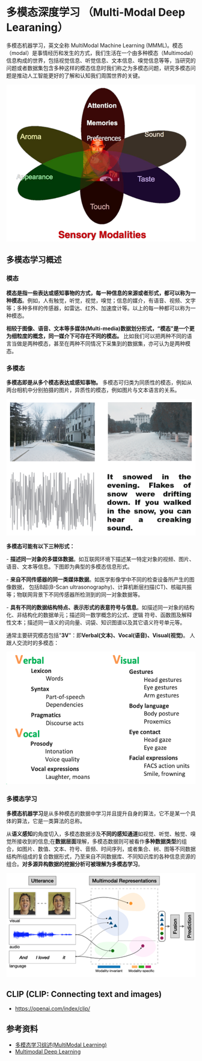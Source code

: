 # 多模态深度学习 （Multi-Modal Deep Learaning）

多模态机器学习，英文全称 MultiModal Machine Learning (MMML)。模态（modal）是事情经历和发生的方式，我们生活在一个由多种模态（Multimodal）信息构成的世界，包括视觉信息、听觉信息、文本信息、嗅觉信息等等，当研究的问题或者数据集包含多种这样的模态信息时我们称之为多模态问题，研究多模态问题是推动人工智能更好的了解和认知我们周围世界的关键。

![Multimodal](images/muliti-modal.png)

## 多模态学习概述

### 模态

**模态是指一些表达或感知事物的方式，每一种信息的来源或者形式，都可以称为一种模态**。例如，人有触觉，听觉，视觉，嗅觉；信息的媒介，有语音、视频、文字等；多种多样的传感器，如雷达、红外、加速度计等。以上的每一种都可以称为一种模态。

**相较于图像、语音、文本等多媒体(Multi-media)数据划分形式，“模态”是一个更为细粒度的概念，同一媒介下可存在不同的模态。** 比如我们可以把两种不同的语言当做是两种模态，甚至在两种不同情况下采集到的数据集，亦可认为是两种模态。

### 多模态

**多模态即是从多个模态表达或感知事物。** 多模态可归类为同质性的模态，例如从两台相机中分别拍摄的图片，异质性的模态，例如图片与文本语言的关系。

![Multi-modal example](images/muliti-modal_example.png)

**多模态可能有以下三种形式：**

\- **描述同一对象的多媒体数据**。如互联网环境下描述某一特定对象的视频、图片、语音、文本等信息。下图即为典型的多模态信息形式。

\- **来自不同传感器的同一类媒体数据**。如医学影像学中不同的检查设备所产生的图像数据， 包括B超(B-Scan ultrasonography)、计算机断层扫描(CT)、核磁共振等；物联网背景下不同传感器所检测到的同一对象数据等。

\- **具有不同的数据结构特点、表示形式的表意符号与信息**。如描述同一对象的结构化、非结构化的数据单元；描述同一数学概念的公式、逻辑 符号、函数图及解释性文本；描述同一语义的词向量、词袋、知识图谱以及其它语义符号单元等。

通常主要研究模态包括"**3V**"：即**Verbal(文本)、Vocal(语音)、Visual(视觉)**。 人跟人交流时的多模态：

![multimodal-vvv](images/multimodal-vvv.png)



### 多模态学习

**多模态机器学习**是从多种模态的数据中学习并且提升自身的算法，它不是某一个具体的算法，它是一类算法的总称。

从**语义感知**的角度切入，多模态数据涉及**不同的感知通道**如视觉、听觉、触觉、嗅觉所接收到的信息;在**数据层面**理解，多模态数据则可被看作**多种数据类型**的组合，如图片、数值、文本、符号、音频、时间序列，或者集合、树、图等不同数据结构所组成的复合数据形式，乃至来自不同数据库、不同知识库的各种信息资源的组合。**对多源异构数据的挖掘分析可被理解为多模态学习**。

![multimodal-learning](images/multimodal-learning.png)

## CLIP (CLIP: Connecting text and images)

* https://openai.com/index/clip/



## 参考资料

* [多模态学习综述(MultiModal Learning)](https://zhuanlan.zhihu.com/p/582878508)
* [Multimodal Deep Learning](https://arxiv.org/abs/2301.04856)